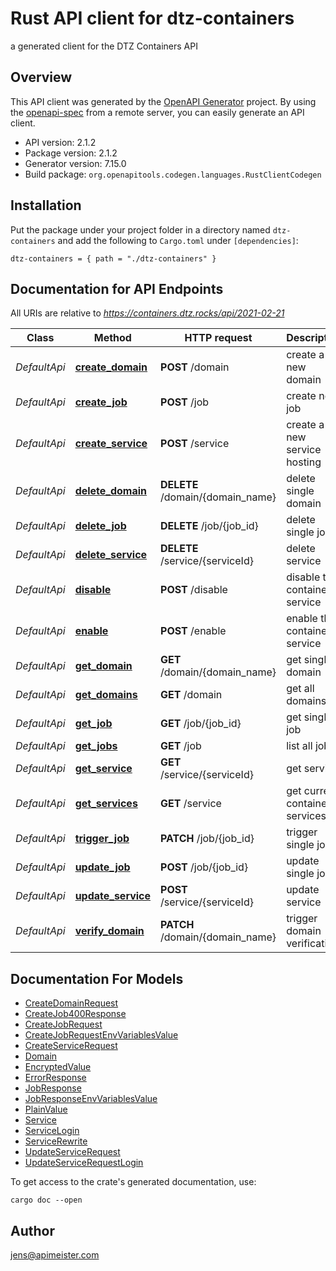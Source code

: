 # Rust API client for dtz-containers

a generated client for the DTZ Containers API


## Overview

This API client was generated by the [OpenAPI Generator](https://openapi-generator.tech) project.  By using the [openapi-spec](https://openapis.org) from a remote server, you can easily generate an API client.

- API version: 2.1.2
- Package version: 2.1.2
- Generator version: 7.15.0
- Build package: `org.openapitools.codegen.languages.RustClientCodegen`

## Installation

Put the package under your project folder in a directory named `dtz-containers` and add the following to `Cargo.toml` under `[dependencies]`:

```
dtz-containers = { path = "./dtz-containers" }
```

## Documentation for API Endpoints

All URIs are relative to *https://containers.dtz.rocks/api/2021-02-21*

Class | Method | HTTP request | Description
------------ | ------------- | ------------- | -------------
*DefaultApi* | [**create_domain**](docs/DefaultApi.md#create_domain) | **POST** /domain | create a new domain
*DefaultApi* | [**create_job**](docs/DefaultApi.md#create_job) | **POST** /job | create new job
*DefaultApi* | [**create_service**](docs/DefaultApi.md#create_service) | **POST** /service | create a new service hosting
*DefaultApi* | [**delete_domain**](docs/DefaultApi.md#delete_domain) | **DELETE** /domain/{domain_name} | delete single domain
*DefaultApi* | [**delete_job**](docs/DefaultApi.md#delete_job) | **DELETE** /job/{job_id} | delete single job
*DefaultApi* | [**delete_service**](docs/DefaultApi.md#delete_service) | **DELETE** /service/{serviceId} | delete service
*DefaultApi* | [**disable**](docs/DefaultApi.md#disable) | **POST** /disable | disable the containers service
*DefaultApi* | [**enable**](docs/DefaultApi.md#enable) | **POST** /enable | enable the containers service
*DefaultApi* | [**get_domain**](docs/DefaultApi.md#get_domain) | **GET** /domain/{domain_name} | get single domain
*DefaultApi* | [**get_domains**](docs/DefaultApi.md#get_domains) | **GET** /domain | get all domains
*DefaultApi* | [**get_job**](docs/DefaultApi.md#get_job) | **GET** /job/{job_id} | get single job
*DefaultApi* | [**get_jobs**](docs/DefaultApi.md#get_jobs) | **GET** /job | list all jobs
*DefaultApi* | [**get_service**](docs/DefaultApi.md#get_service) | **GET** /service/{serviceId} | get service
*DefaultApi* | [**get_services**](docs/DefaultApi.md#get_services) | **GET** /service | get current container services
*DefaultApi* | [**trigger_job**](docs/DefaultApi.md#trigger_job) | **PATCH** /job/{job_id} | trigger single job
*DefaultApi* | [**update_job**](docs/DefaultApi.md#update_job) | **POST** /job/{job_id} | update single job
*DefaultApi* | [**update_service**](docs/DefaultApi.md#update_service) | **POST** /service/{serviceId} | update service
*DefaultApi* | [**verify_domain**](docs/DefaultApi.md#verify_domain) | **PATCH** /domain/{domain_name} | trigger domain verification


## Documentation For Models

 - [CreateDomainRequest](docs/CreateDomainRequest.md)
 - [CreateJob400Response](docs/CreateJob400Response.md)
 - [CreateJobRequest](docs/CreateJobRequest.md)
 - [CreateJobRequestEnvVariablesValue](docs/CreateJobRequestEnvVariablesValue.md)
 - [CreateServiceRequest](docs/CreateServiceRequest.md)
 - [Domain](docs/Domain.md)
 - [EncryptedValue](docs/EncryptedValue.md)
 - [ErrorResponse](docs/ErrorResponse.md)
 - [JobResponse](docs/JobResponse.md)
 - [JobResponseEnvVariablesValue](docs/JobResponseEnvVariablesValue.md)
 - [PlainValue](docs/PlainValue.md)
 - [Service](docs/Service.md)
 - [ServiceLogin](docs/ServiceLogin.md)
 - [ServiceRewrite](docs/ServiceRewrite.md)
 - [UpdateServiceRequest](docs/UpdateServiceRequest.md)
 - [UpdateServiceRequestLogin](docs/UpdateServiceRequestLogin.md)


To get access to the crate's generated documentation, use:

```
cargo doc --open
```

## Author

jens@apimeister.com

